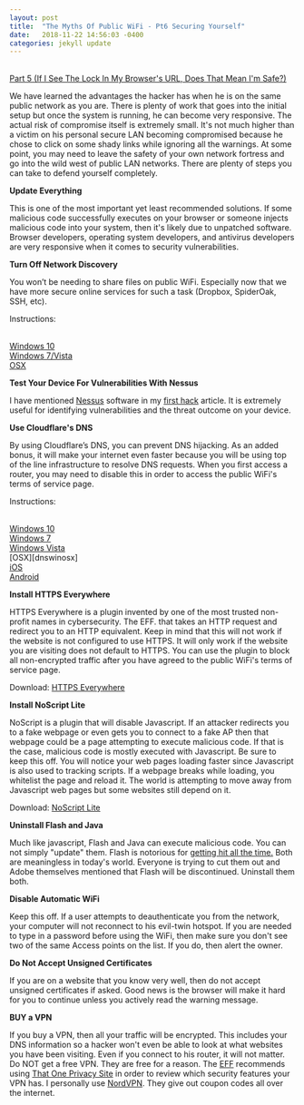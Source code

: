 ```yaml
---
layout: post
title:  "The Myths Of Public WiFi - Pt6 Securing Yourself"
date:   2018-11-22 14:56:03 -0400
categories: jekyll update
---
```


<br>[Part 5 (If I See The Lock In My Browser's URL, Does That Mean I'm Safe?)][part-5]

We have learned the advantages the hacker has when he is on the same public network as you are. There is plenty of work that goes into the initial setup but once the system is running, he can become very responsive. The actual risk of compromise itself is extremely small. It's not much higher than a victim on his personal secure LAN becoming compromised because he chose to click on some shady links while ignoring all the warnings. At some point, you may need to leave the safety of your own network fortress and go into the wild west of public LAN networks. There are plenty of steps you can take to defend yourself completely.

<b>Update Everything</b>

This is one of the most important yet least recommended solutions. If some malicious code successfully executes on your browser or someone injects malicious code into your system, then it's likely due to unpatched software. Browser developers, operating system developers, and antivirus developers are very responsive when it comes to security vulnerabilities.

<b>Turn Off Network Discovery</b>

You won’t be needing to share files on public WiFi. Especially now that we have more secure online services for such a task (Dropbox, SpiderOak, SSH, etc).

Instructions:

<br>[Windows 10][ndwin10]
<br>[Windows 7/Vista][ndwin7]
<br>[OSX][ndosx]

<b>Test Your Device For Vulnerabilities With Nessus</b>

I have mentioned [Nessus][nessus] software in my [first hack][first-hack-pt1] article. It is extremely useful for identifying vulnerabilities and the threat outcome on your device.

<b>Use Cloudflare's DNS</b>

By using Cloudflare’s DNS, you can prevent DNS hijacking. As an added bonus, it will make your internet even faster because you will be using top of the line infrastructure to resolve DNS requests. When you first access a router, you may need to disable this in order to access the public WiFi's terms of service page.

Instructions:

<br>[Windows 10][dnswin10]
<br>[Windows 7][dnswin7]
<br>[Windows Vista][dnswinvista]
<br>[OSX][dnswinosx]
<br>[iOS][dnsios]
<br>[Android][dnsandroid]

<b>Install HTTPS Everywhere</b>

HTTPS Everywhere is a plugin invented by one of the most trusted non-profit names in cybersecurity. The EFF. that takes an HTTP request and redirect you to an HTTP equivalent. Keep in mind that this will not work if the website is not configured to use HTTPS. It will only work if the website you are visiting does not default to HTTPS. You can use the plugin to block all non-encrypted traffic after you have agreed to the public WiFi's terms of service page.

Download: [HTTPS Everywhere][https]

<b>Install NoScript Lite</b>

NoScript is a plugin that will disable Javascript. If an attacker redirects you to a fake webpage or even gets you to connect to a fake AP then that webpage could be a page attempting to execute malicious code. If that is the case, malicious code is mostly executed with Javascript. Be sure to keep this off. You will notice your web pages loading faster since Javascript is also used to tracking scripts. If a webpage breaks while loading, you whitelist the page and reload it. The world is attempting to move away from Javascript web pages but some websites still depend on it.

Download: [NoScript Lite][noscript]

<b>Uninstall Flash and Java</b>

Much like javascript, Flash and Java can execute malicious code. You can not simply "update" them. Flash is notorious for [getting hit all the time.][flash] Both are meaningless in today's world. Everyone is trying to cut them out and Adobe themselves mentioned that Flash will be discontinued. Uninstall them both.

<b>Disable Automatic WiFi</b>

Keep this off. If a user attempts to deauthenticate you from the network, your computer will not reconnect to his evil-twin hotspot. If you are needed to type in a password before using the WiFi, then make sure you don't see two of the same Access points on the list. If you do, then alert the owner.

<b>Do Not Accept Unsigned Certificates</b>

If you are on a website that you know very well, then do not accept unsigned certificates if asked. Good news is the browser will make it hard for you to continue unless you actively read the warning message.

<b>BUY a VPN</b>

If you buy a VPN, then all your traffic will be encrypted. This includes your DNS information so a hacker won't even be able to look at what websites you have been visiting. Even if you connect to his router, it will not matter. Do NOT get a free VPN. They are free for a reason. The [EFF][eff] recommends using [That One Privacy Site][thatone] in order to review which security features your VPN has. I personally use [NordVPN][nord]. They give out coupon codes all over the internet.


[part-5]: https://danielloosec.github.io/blog/jekyll/update/2018/11/22/PublicWifiMyths_Part_5.html

[first-hack-pt1]: https://danielloosec.github.io/blog/jekyll/update/2018/04/16/MS08_067_Part_1.html

[nessus]: https://www.tenable.com/downloads/nessus

[ndwin10]: https://www.windowscentral.com/how-configure-network-discovery-windows-10-0
[ndwin7]: https://www.home-network-help.com/disable-file-sharing.html
[ndosx]: http://www1.udel.edu/topics/virus/security/mac/macsecure.html

[dnswin10]: https://www.windowscentral.com/how-change-your-pcs-dns-settings-windows-10
[dnswin7]: https://support.opendns.com/hc/en-us/articles/228006987-Windows-7-Configuration
[dnswinvista]: https://torguard.net/knowledgebase.php?action=displayarticle&id=188
[dnsios]: https://appleinsider.com/articles/18/04/22/how-to-change-the-dns-server-used-by-your-iphone-and-ipad
[dnsandroid]: http://osxdaily.com/2015/12/05/change-dns-server-settings-mac-os-x
[https]: https://www.eff.org/https-everywhere
[nord]: https://nordvpn.com
[noscript]: https://mybrowseraddon.com/noscript-lite.html
[flash]: https://www.theregister.co.uk/2016/06/16/adobe_36_flash_flaws/
[eff]: https://ssd.eff.org/en/module/choosing-vpn-thats-right-you
[thatone]: https://thatoneprivacysite.net